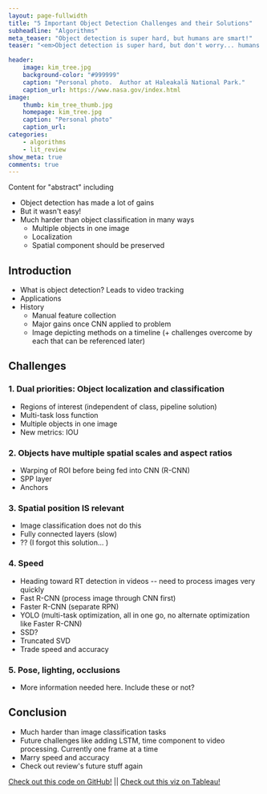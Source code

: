 ```yaml
---
layout: page-fullwidth
title: "5 Important Object Detection Challenges and their Solutions"
subheadline: "Algorithms"
meta_teaser: "Object detection is super hard, but humans are smart!"
teaser: "<em>Object detection is super hard, but don't worry... humans are smart!</em>"

header:
    image: kim_tree.jpg
    background-color: "#999999"
    caption: "Personal photo.  Author at Haleakalā National Park."
    caption_url: https://www.nasa.gov/index.html
image:
    thumb: kim_tree_thumb.jpg
    homepage: kim_tree.jpg
    caption: "Personal photo"
    caption_url: 
categories:
    - algorithms
    - lit_review
show_meta: true
comments: true
---
```

<!--more-->


Content for "abstract" including
- Object detection has made a lot of gains
- But it wasn't easy!
- Much harder than object classification in many ways
    - Multiple objects in one image
    - Localization
    - Spatial component should be preserved


## Introduction
- What is object detection?  Leads to video tracking
- Applications
- History
    - Manual feature collection
    - Major gains once CNN applied to problem
    - Image depicting methods on a timeline (+ challenges overcome by each that can be referenced later)

## Challenges

### 1. Dual priorities: Object localization and classification
- Regions of interest (independent of class, pipeline solution)
- Multi-task loss function
- Multiple objects in one image
- New metrics: IOU


### 2. Objects have multiple spatial scales and aspect ratios
- Warping of ROI before being fed into CNN (R-CNN)
- SPP layer
- Anchors


### 3. Spatial position IS relevant 
- Image classification does not do this
- Fully connected layers (slow)
- ?? (I forgot this solution... )


### 4. Speed
- Heading toward RT detection in videos -- need to process images very quickly
- Fast R-CNN (process image through CNN first)
- Faster R-CNN (separate RPN)
- YOLO (multi-task optimization, all in one go, no alternate optimization like Faster R-CNN)
- SSD?
- Truncated SVD
- Trade speed and accuracy

### 5. Pose, lighting, occlusions
- More information needed here.  Include these or not?

## Conclusion
- Much harder than image classification tasks
- Future challenges like adding LSTM, time component to video processing.  Currently one frame at a time
- Marry speed and accuracy
- Check out review's future stuff again


[Check out this code on GitHub!](https://github.com/kimfetti/Blog/blob/master/planetary_birthday_problem.ipynb)  ||  [Check out this viz on Tableau!](https://public.tableau.com/profile/kimberly.fessel#!/vizhome/PlanetaryBirthdayProblem/Planets-50)

 [1]: https://www.amazon.com/Challenging-Problems-Probability-Solutions-Mathematics-ebook/dp/B00A3M0VV8
 [2]: https://www.npr.org/templates/story/story.php?storyId=4542341